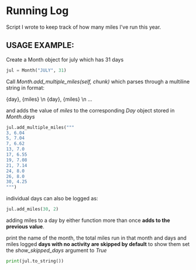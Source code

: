 # Running Log
Script I wrote to keep track of how many miles I've run this year.


## USAGE EXAMPLE: 

Create a Month object for july which has 31 days 
```python
jul = Month("JULY", 31)
```
Call *Month.add_multiple_miles(self, chunk)* which parses through a multiline string in format:
 
 {day}, {miles} \n
 {day}, {miles} \n
 ... 
 
and adds the value of *miles* to the corresponding *Day* object stored in *Month.days*
```python
jul.add_multiple_miles("""
3, 6.04
5, 7.04
7, 6.62
13, 7.0
17, 6.55
19, 7.08
21, 7.14
24, 8.0
26, 8.0
30, 4.25
""")
```
individual days can also be logged as:
```python
jul.add_miles(30, 2)
```
adding miles to a day by either function more than once **adds to the previous value**. 

print the name of the month, the total miles run in that month and days and miles logged
**days with no activity are skipped by default** 
to show them set the *show_skipped_days* argument to *True*
```python
print(jul.to_string())
```
